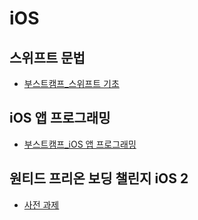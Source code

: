 # iOS
## 스위프트 문법
- [부스트캠프_스위프트 기초](https://github.com/eemdeeks/iOS/tree/main/boostcourse/%EC%8A%A4%EC%9C%84%ED%94%84%ED%8A%B8%20%EA%B8%B0%EC%B4%88)
## iOS 앱 프로그래밍
- [부스트캠프_iOS 앱 프로그래밍](https://github.com/eemdeeks/iOS/tree/main/boostcourse/iOS%20%EC%95%B1%20%ED%94%84%EB%A1%9C%EA%B7%B8%EB%9E%98%EB%B0%8D)

## 원티드 프리온 보딩 챌린지 iOS 2
- [사전 과제](https://github.com/eemdeeks/iOS/tree/main/%EC%9B%90%ED%8B%B0%EB%93%9C/%ED%94%84%EB%A6%AC%EC%98%A8%EB%B3%B4%EB%94%A9%202%EC%B0%A8%20%EC%82%AC%EC%A0%84%EA%B3%BC%EC%A0%9C/LoadImage)
